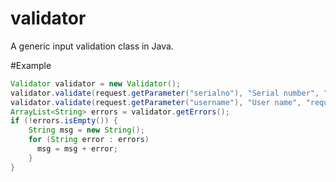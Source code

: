 # validator
A generic input validation class in Java.

#Example

```java
Validator validator = new Validator();
validator.validate(request.getParameter("serialno"), "Serial number", "required");
validator.validate(request.getParameter("username"), "User name", "required");
ArrayList<String> errors = validator.getErrors();
if (!errors.isEmpty()) {
    String msg = new String();
    for (String error : errors)         
      msg = msg + error;
    }
} 
```
